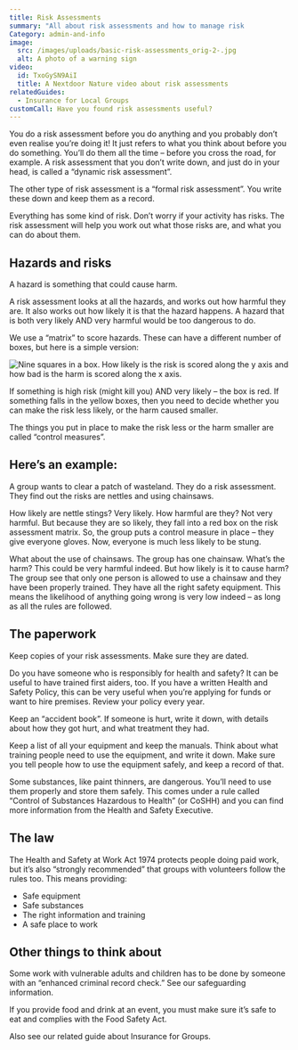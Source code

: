 ```yaml
---
title: Risk Assessments
summary: "All about risk assessments and how to manage risk                   "
Category: admin-and-info
image:
  src: /images/uploads/basic-risk-assessments_orig-2-.jpg
  alt: A photo of a warning sign
video:
  id: TxoGySN9AiI
  title: A Nextdoor Nature video about risk assessments
relatedGuides:
  - Insurance for Local Groups
customCall: Have you found risk assessments useful?
---
```

You do a risk assessment before you do anything and you probably don’t even realise you’re doing it! It just refers to what you think about before you do something. You’ll do them all the time – before you cross the road, for example. A risk assessment that you don’t write down, and just do in your head, is called a “dynamic risk assessment”.

The other type of risk assessment is a “formal risk assessment”. You write these down and keep them as a record.

Everything has some kind of risk. Don’t worry if your activity has risks. The risk assessment will help you work out what those risks are, and what you can do about them.

## Hazards and risks

A hazard is something that could cause harm.

A risk assessment looks at all the hazards, and works out how harmful they are. It also works out how likely it is that the hazard happens. A hazard that is both very likely AND very harmful would be too dangerous to do.

We use a “matrix” to score hazards. These can have a different number of boxes, but here is a simple version:

![Nine squares in a box. How likely is the risk is scored along the y axis and how bad is the harm is scored along the x axis.](/images/uploads/riskassessmentmatrix.jpg "A risk assessment matrix")

If something is high risk (might kill you) AND very likely – the box is red. If something falls in the yellow boxes, then you need to decide whether you can make the risk less likely, or the harm caused smaller. 

The things you put in place to make the risk less or the harm smaller are called “control measures”.

## Here’s an example:

A group wants to clear a patch of wasteland. They do a risk assessment. They find out the risks are nettles and using chainsaws.

How likely are nettle stings? Very likely. How harmful are they? Not very harmful. But because they are so likely, they fall into a red box on the risk assessment matrix. So, the group puts a control measure in place – they give everyone gloves. Now, everyone is much less likely to be stung. 

What about the use of chainsaws. The group has one chainsaw. What’s the harm? This could be very harmful indeed. But how likely is it to cause harm? The group see that only one person is allowed to use a chainsaw and they have been properly trained. They have all the right safety equipment. This means the likelihood of anything going wrong is very low indeed – as long as all the rules are followed.

## The paperwork

Keep copies of your risk assessments. Make sure they are dated. 

Do you have someone who is responsibly for health and safety? It can be useful to have trained first aiders, too. If you have a written Health and Safety Policy, this can be very useful when you’re applying for funds or want to hire premises. Review your policy every year.

Keep an “accident book”. If someone is hurt, write it down, with details about how they got hurt, and what treatment they had.

Keep a list of all your equipment and keep the manuals. Think about what training people need to use the equipment, and write it down. Make sure you tell people how to use the equipment safely, and keep a record of that.

Some substances, like paint thinners, are dangerous. You’ll need to use them properly and store them safely. This comes under a rule called “Control of Substances Hazardous to Health” (or CoSHH) and you can find more information from the Health and Safety Executive.

## The law

The Health and Safety at Work Act 1974 protects people doing paid work, but it’s also “strongly recommended” that groups with volunteers follow the rules too. This means providing:

* Safe equipment
* Safe substances
* The right information and training
* A safe place to work

## Other things to think about

Some work with vulnerable adults and children has to be done by someone with an “enhanced criminal record check.” See our safeguarding information.

If you provide food and drink at an event, you must make sure it’s safe to eat and complies with the Food Safety Act. 

Also see our related guide about Insurance for Groups.